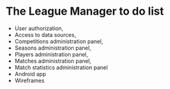 # The League Manager to do list

- User authorization,
- Access to data sources,
- Competitions administration panel,
- Seasons administration panel,
- Players administration panel,
- Matches administration panel,
- Match statistics administration panel
- Android app
- Wireframes
